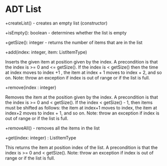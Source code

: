 # ADT List

+createList() - creates an empty list (constructor)

+isEmpty(): boolean - determines whether the list is empty

+getSize(): integer - returns the number of items that are in the list

+add(index: integer, item: ListItemType) 

Inserts the given item at position given by the index. A precondition is that the index is >= 0 and <= getSize(). If the index is < getSize() then the time at index moves to index +1 , the item at index + 1 moves to index + 2, and so on. Note: throw an exception if index is out of range or if the list is full. 

+remove(index : integer) 

Removes the item at the position given by the index. A precondition is that the index is >= 0 and < getSize(). If the index < getSize() - 1, then items must be shifted as follows: the item at index+1 moves to index, the item at index+2 moves to index + 1, and so on.  Note: throw an exception if index is out of range or if the list is full. 

+removeAll() - removes all the items in the list

+get(index: integer) : ListItemType

This returns the item at position index of the list. A precondition is that the index is >= 0 and < getSize(). Note: throw an exception if index is out of range or if the list is full. 